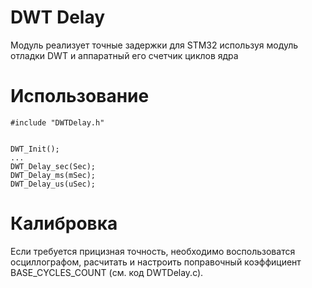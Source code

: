 # DWT Delay
Модуль реализует точные задержки для STM32 используя модуль отладки DWT и аппаратный его счетчик циклов ядра

# Использование
```
#include "DWTDelay.h"


DWT_Init();
...
DWT_Delay_sec(Sec);
DWT_Delay_ms(mSec);
DWT_Delay_us(uSec);
```

# Калибровка
Если требуется прицизная точность, необходимо воспользоватся осциллографом, расчитать и настроить поправочный коэффициент BASE_CYCLES_COUNT (см. код DWTDelay.c).

